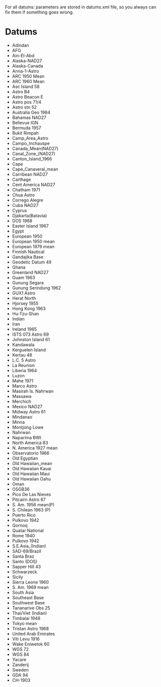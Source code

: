 For all datums: parameters are stored in datums.xml file, so you always can fix them if something goes wrong.

# Datums #

  * Adindan
  * AFG
  * Ain-El-Abd
  * Alaska-NAD27
  * Alaska-Canada
  * Anna-1-Astro
  * ARC 1950 Mean
  * ARC 1960 Mean
  * Asc Island 58
  * Astro B4
  * Astro Beacon E
  * Astro pos 71/4
  * Astro stn 52
  * Australia Geo 1984
  * Bahamas NAD27
  * Bellevue IGN
  * Bermuda 1957
  * Bukit Rimpah
  * Camp\_Area\_Astro
  * Campo\_Inchauspe
  * Canada\_Mean(NAD27)
  * Canal\_Zone_(NAD27)
  * Canton\_Island\_1966
  * Cape
  * Cape\_Canaveral\_mean
  * Carribean NAD27
  * Carthage
  * Cent America NAD27
  * Chatham 1971
  * Chua Astro
  * Corrego Alegre
  * Cuba NAD27
  * Cyprus
  * Djakarta(Batavia)
  * DOS 1968
  * Easter lsland 1967
  * Egypt
  * European 1950
  * European 1950 mean
  * European 1979 mean
  * Finnish Nautical
  * Gandajika Base
  * Geodetic Datum 49
  * Ghana
  * Greenland NAD27
  * Guam 1963
  * Gunung Segara
  * Gunung Serindung 1962
  * GUX1 Astro
  * Herat North
  * Hjorsey 1955
  * Hong Kong 1963
  * Hu-Tzu-Shan
  * Indian
  * Iran
  * Ireland 1965
  * ISTS 073 Astro 69
  * Johnston Island 61
  * Kandawala
  * Kerguelen Island
  * Kertau 48
  * L.C. 5 Astro
  * La Reunion
  * Liberia 1964
  * Luzon
  * Mahe 1971
  * Marco Astro
  * Masirah Is. Nahrwan
  * Massawa
  * Merchich
  * Mexico NAD27
  * Midway Astro 61
  * Mindanao
  * Minna
  * Montjong Lowe
  * Nahrwan
  * Naparima BWI
  * North America 83
  * N. America 1927 mean
  * Observatorio 1966
  * Old Egyptian
  * Old Hawaiian\_mean
  * Old Hawaiian Kauai
  * Old Hawaiian Maui
  * Old Hawaiian Oahu
  * Oman
  * OSGB36
  * Pico De Las Nieves
  * Pitcairn Astro 67
  * S. Am. 1956 mean(P)
  * S. Chilean 1963 (P)
  * Puerto Rico
  * Pulkovo 1942
  * Qornoq
  * Quatar National
  * Rome 1940
  * Pulkovo 1942
  * S.E.Asia_(Indian)
  * SAD-69/Brazil
  * Santa Braz
  * Santo (DOS)
  * Sapper Hill 43
  * Schwarzeck
  * Sicily
  * Sierra Leone 1960
  * S. Am. 1969 mean
  * South Asia
  * Southeast Base
  * Southwest Base
  * Tananarive Obs 25
  * Thai/Viet (Indian)
  * Timbalai 1948
  * Tokyo mean
  * Tristan Astro 1968
  * United Arab Emirates
  * Viti Levu 1916
  * Wake Eniwetok 60
  * WGS 72
  * WGS 84
  * Yacare
  * Zanderij
  * Sweden
  * GDA 94
  * CH-1903